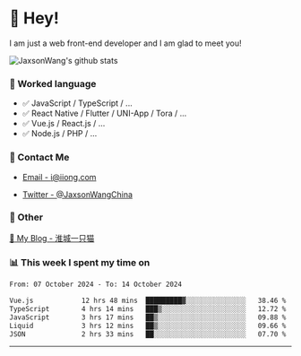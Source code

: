 # 👋 Hey!

I am just a web front-end developer and I am glad to meet you!

![JaxsonWang's github stats](https://github-readme-stats.vercel.app/api?username=JaxsonWang&&show_icons=true&&title_color=1abc9c&&icon_color=1abc9c)


### 📝 Worked language

- ✅ JavaScript / TypeScript / ...
- ✅ React Native / Flutter / UNI-App / Tora / ...
- ✅ Vue.js / React.js / ...
- ✅ Node.js / PHP / ...

### 📮 Contact Me

- [Email - i@iiong.com](mailto:i@iiong.com)

- [Twitter - @JaxsonWangChina](https://twitter.com/JaxsonWangChina)

### 🤪 Other

[📌 My Blog - 淮城一只猫](https://iiong.com)

### 📊 This week I spent my time on

<!--START_SECTION:waka-->

```txt
From: 07 October 2024 - To: 14 October 2024

Vue.js            12 hrs 48 mins  █████████▓░░░░░░░░░░░░░░░   38.46 %
TypeScript        4 hrs 14 mins   ███▒░░░░░░░░░░░░░░░░░░░░░   12.72 %
JavaScript        3 hrs 17 mins   ██▒░░░░░░░░░░░░░░░░░░░░░░   09.88 %
Liquid            3 hrs 12 mins   ██▒░░░░░░░░░░░░░░░░░░░░░░   09.66 %
JSON              2 hrs 33 mins   ██░░░░░░░░░░░░░░░░░░░░░░░   07.70 %
```

<!--END_SECTION:waka-->

---
